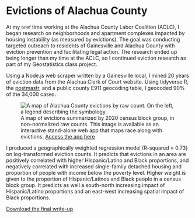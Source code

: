 # Evictions of Alachua County

At my <small>brief</small> time working at the Alachua County Labor Coalition (ACLC), I began research on neighborhoods and apartment complexes impacted by housing instability (as measured by evictions). The goal was conducting targeted outreach to residents of Gainesville and Alachua County with eviction prevention and facilitating legal action. The research ended up being longer than my time at the ACLC, so I continued eviction research as part of my Geostatistics class project.

Using a Node.js web scraper written by a Gainesville local, I mined 20 years of eviction data from the Alachua Clerk of Court website. Using tidyverse R, the [postmastr](https://slu-opengis.github.io/postmastr/), and a public county E911 geocoding table, I geocoded 90% of the 34,000 cases.

<figure>
    <img src="/media/evictions-bg.png" alt="A map of Alachua County evictions by raw count. On the left, a legend describing the symbology." loading="lazy">
    <figcaption>
        A map of evictions summarized by 2020 census block group, in non-normalized raw counts.
        This image is available as an interactive stand-alone web app that maps race along with evictions. <a href="https://ufl.maps.arcgis.com/apps/instant/countdown/index.html?appid=61a56647b54b4d62b4d24fabdb29de45">Access the app here</a>
    </figcaption>
</figure>

I produced a geographically weighted regression model (R-squared = 0.73) on log-transformed eviction counts. It predicts that evictions in an area are positively correlated with higher Hispanic/Latino and Black proportions, and negatively correlated with increased single-family detached housing and proportion of people with income below the poverty level. Higher weight is given to the proportion of Hispanic/Latinos and Black people in a census block group. It predicts as well a south-north increasing impact of Hispanic/Latino proportions and an east-west increasing spatial impact of Black proportions.

[Download the final write-up](/media/evictions-report.pdf)